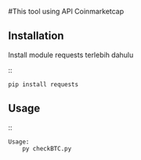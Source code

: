 #This tool using API Coinmarketcap

Installation
--------------
Install module requests terlebih dahulu

::

    pip install requests

Usage
------

::

    Usage:
        py checkBTC.py